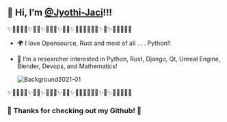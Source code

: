 ## 👋 Hi, I’m [@Jyothi-Jaci](https://github.com/Jyothi-Jaci)!!!
✨🎉🎊🎇🎆✨🎊🎉✨🎇🎆🎇✨🎉🎈✨🎉🎊🎆🧨🎊🎉✨🎇✨🎆🎇🎊🎉🎈
- 🌍 I love Opensource, Rust and most of all . . . Python!!
- 👀 I’m a researcher interested in Python, Rust, Django, Qt, Unreal Engine, Blender, Devops, and Mathematics!

   ![Background2021-01](https://user-images.githubusercontent.com/87783981/127431233-2fc765ab-81e2-4fa7-a6ac-e5d73e79f0f8.png)
      
✨🎉🎊🎇🎆✨🎊🎉✨🎇🎆🎇✨🎉🎈✨🎉🎊🎆🧨🎊🎉✨🎇✨🎆🎇🎊🎉🎈
 
### 🌌 Thanks for checking out my Github! 🌌
##


<!---

Other Useful Information:

# ![Otter Browser logo](resources/icons/otter-browser-64.png) Otter Browser


***A browser controlled by the user, not vice-versa***

[**Otter Browser**](https://otter-browser.org/) aims to recreate the best aspects of **Opera 12** and to revive its spirit. We are focused on providing the powerful features power users want while keeping the browser fast and lightweight. We also learned from history and decided to release the browser under the GNU GPL v3.

[![SourceForge](https://img.shields.io/sourceforge/dt/otter-browser.svg)](https://sourceforge.net/projects/otter-browser/files/)

[![Screenshot](https://otter-browser.org/screenshots/1.png)](https://otter-browser.org/screenshots/)

Planned features are listed in the *TODO* file. Details on already implemented features are available in the *CHANGELOG* file. If you have an idea that has not yet been proposed or rejected, feel free to [open a new issue](https://github.com/OtterBrowser/otter-browser/issues/new).

## Install

You can either compile Otter Browser from source or use pre-compiled binaries.

### From source

To build Otter Browser, you will need the following dependencies: **Qt 5.6.0** (or newer), **OpenSSL 1.0** (or newer, depending on your Qt version), **GStreamer 1.0** (or newer) and codecs, and **CMake 3.1.0** (or newer). At the root of the directory where the source code is stored, execute these commands:

    mkdir build
    cd build
    cmake ../
    make
    make install

Detailed instructions are available in the *INSTALL.md* file in the root of the repository.

### Under Linux and *BSD

Linux users can use the official AppImage version available on [SourceForge](https://sourceforge.net/projects/otter-browser/files/). It is a single executable file that doesn’t need any dependencies to be installed. The AppImage version should run under any system installed after 2012 provided it has OpenSSL 1.0.x (not 1.1.x) and GStreamer 1.x (with codecs). The browser is also available in the repositories of a wide range of Linux distributions and *BSD systems. Read more on [the dedicated wiki page](https://github.com/OtterBrowser/otter-browser/wiki/Packages).

### Under Windows

Windows users can download binary releases on [SourceForge](https://sourceforge.net/projects/otter-browser/files/).

### Under macOS

DMG packages are available on [SourceForge](https://sourceforge.net/projects/otter-browser/files/).

## How to contribute

Otter Browser is *your* browser. Because it is free software (GPL v3), you can contribute to make it better. New contributors are always welcome, whether you write code, create resources, report bugs, or suggest features.

The browser is written primarily in C++ and leverages powerful features offered by the Qt5 framework.

We also use JavaScript for interacting with rendering engines (when native APIs are not available) and Python 3 is our preferred language for creating tools to ease development.
Have a look at the [open issues](https://github.com/OtterBrowser/otter-browser/issues) to find a mission that resonates with you.

We use [Transifex](https://www.transifex.com/otter-browser/otter-browser/) to translate Otter Browser.

To stay informed of Otter development, bug fixes and new features, you can join [the official forum](http://thedndsanctuary.eu/index.php?board=9.0). We also have two IRC channels on Freenode: [#otter-browser](http://irc.lc/freenode/otter-browser) (international) and [#otter-browser-pl](http://irc.lc/freenode/otter-browser-pl) (polski / Polish).

Read *CONTRIBUTING.md* and don’t hesitate!
--->
